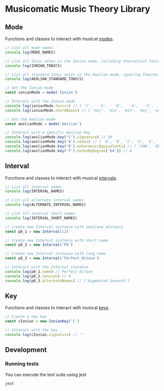 # Musicomatic Music Theory Library

## Mode

Functions and classes to interact with musical [modes](https://en.wikipedia.org/wiki/Mode_(music)).

```typescript
// List all mode names
console.log(MODE_NAMES)

// List all tonic notes in the Ionian mode, including theoretical tonic notes
console.log(IONIAN_TONICS)

// List all standard tonic notes in the Aeolian mode, ignoring theoretical tonic notes
console.log(AEOLIAN_STANDARD_TONICS)

// Get the Ionian mode
const ionianMode = mode('Ionian')

// Interact with the Ionian mode
console.log(ionianMode.tonics) // [ 'C',   'G',   'D',   'A',   'E', ..., 'Abb', 'Ebb', 'Bbb', 'Fb' ]
console.log(ionianMode.chordBases) // [ 'maj', 'min', 'min', 'maj', 'maj', 'min', 'dim' ]

// Get the Aeolian mode
const aeolianMode = mode('Aeolian')

// Interact with a specific Aeolian key
console.log(aeolianMode.key('C').signature) // 3b
console.log(aeolianMode.key('A').notes) // [ 'A', 'B', 'C', 'D', 'E', 'F', 'G' ]
console.log(aeolianMode.key('D').enharmonicEquivalents) // [ 'C##', 'Ebb' ]
console.log(aeolianMode.key('F').notesByDegree['b4']) // A
```

## Interval

Functions and classes to interact with musical [intervals](https://en.wikipedia.org/wiki/Interval_(music)).

```typescript
// List all interval names
console.log(INTERVAL_NAMES)

// List all alternate interval names
console.log(ALTERNATE_INTERVAL_NAMES)

// List all interval short names
console.log(INTERVAL_SHORT_NAMES)

// Create new Interval instance with semitone distance
const p8_1 = new Interval(12)

// Create new Interval instance with short name
const p8_2 = new Interval('P8')

// Create new Interval instance with long name
const p8_3 = new Interval('Perfect Octave')

// Interact with the Interval instance
console.log(p8_1.name) // Perfect Octave
console.log(p8_2.tension) // 0
console.log(p8_3.alternateNames) // ['Augmented Seventh']
```

## Key

Functions and classes to interact with musical [keys](https://en.wikipedia.org/wiki/Key_(music)).

```typescript
// Create a new key
const cIonian = new IonianKey('C')

// Interact with the key
console.log(cIonian.signature) // ''
```

## Development

### Running tests

You can execute the test suite using jest
```shell
jest
```